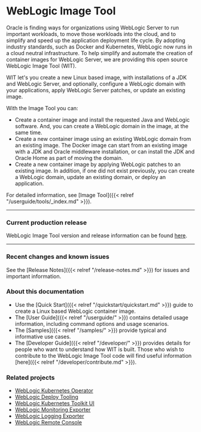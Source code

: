 # WebLogic Image Tool

Oracle is finding ways for organizations using WebLogic Server to run important workloads, to move those workloads into
the cloud, and to simplify and speed up the application deployment life cycle. By adopting industry standards, such as Docker
and Kubernetes, WebLogic now runs in a cloud neutral infrastructure.  To help simplify and automate the creation of
container images for WebLogic Server, we are providing this open source WebLogic Image Tool (WIT).  

WIT let's you create a new Linux based image, with installations of a JDK and WebLogic Server, and optionally,
configure a WebLogic domain with your applications, apply WebLogic Server patches, or update an existing image.


With the Image Tool you can:

* Create a container image and install the requested Java and WebLogic software. And, you can create a
WebLogic domain in the image, at the same time.
* Create a new container image using an existing WebLogic domain from an existing image. The Docker
image can start from an existing image with a JDK and Oracle middleware installation, or can install
the JDK and Oracle Home as part of moving the domain.
* Create a new container image by applying WebLogic patches to an existing image. In addition,
 if one did not exist previously, you can create a WebLogic domain, update an existing domain, or deploy an application.

For detailed information, see [Image Tool]({{< relref "/userguide/tools/_index.md" >}}).

***
### Current production release

WebLogic Image Tool version and release information can be found [here](https://github.com/oracle/weblogic-image-tool/releases).

***
### Recent changes and known issues

See the [Release Notes]({{< relref "/release-notes.md" >}}) for issues and important information.


### About this documentation

* Use the [Quick Start]({{< relref "/quickstart/quickstart.md" >}}) guide to create a Linux based WebLogic container image.
* The [User Guide]({{< relref "/userguide/" >}}) contains detailed usage information, including command options and usage scenarios.
* The [Samples]({{< relref "/samples/" >}}) provide typical and informative use cases.
* The [Developer Guide]({{< relref "/developer/" >}}) provides details for people who want to understand how WIT is built. Those
who wish to contribute to the WebLogic Image Tool code will find useful information [here]({{< relref "/developer/contribute.md" >}}).


### Related projects

* [WebLogic Kubernetes Operator](https://oracle.github.io/weblogic-kubernetes-operator/)
* [WebLogic Deploy Tooling](https://oracle.github.io/weblogic-deploy-tooling/)
* [WebLogic Kubernetes Toolkit UI](https://oracle.github.io/weblogic-toolkit-ui/)
* [WebLogic Monitoring Exporter](https://github.com/oracle/weblogic-monitoring-exporter)
* [WebLogic Logging Exporter](https://github.com/oracle/weblogic-logging-exporter)
* [WebLogic Remote Console](https://github.com/oracle/weblogic-remote-console)

